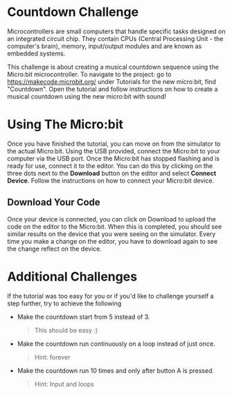 # Countdown Challenge

Microcontrollers are small computers that handle specific tasks designed on an integrated circuit chip. They contain CPUs (Central Processing Unit - the computer's brain), memory, input/output modules and are known as embedded systems.

This challenge is about creating a musical countdown sequence using the Micro:bit microcontroller. 
To navigate to the project: go to https://makecode.microbit.org/ under Tutorials for the new micro:bit, find "Countdown". Open the tutorial and follow instructions on how to create a musical countdown using the new micro:bit with sound!


# Using The Micro:bit

Once you have finished the tutorial, you can move on from the simulator to the actual Micro:bit. Using the USB provided, connect the Micro:bit to your computer via the USB port. Once the Micro:bit has stopped flashing and is ready for use, connect it to the editor. You can do this by clicking on the three dots next to the **Download** button on the editor and select **Connect Device**. Follow the instructions on how to connect your Micro:bit device.

## Download Your Code

Once your device is connected, you can click on Download to upload the code on the editor to the Micro:bit. When this is completed, you should see similar results on the device that you were seeing on the simulator. Every time you make a change on the editor, you have to download again to see the change reflect on the device.


# Additional Challenges

If the tutorial was too easy for you or if you'd like to challenge yourself a step further, try to achieve the following
- Make the countdown start from 5 instead of 3.
	> This should be easy :)

- Make the countdown run continuously on a loop instead of just once.
	> Hint: forever
	
- Make the countdown run 10 times and only after button A is pressed.
	> Hint: Input and loops